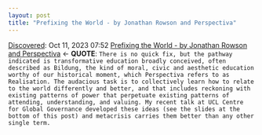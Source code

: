 ```yaml
---
layout: post
title: "Prefixing the World - by Jonathan Rowson and Perspectiva"
---
```

[Discovered](http://rolandtanglao.com/2020/07/29/p1-blogthis-checkvist-list-links-to-blog/): Oct 11, 2023 07:52 [Prefixing the World - by Jonathan Rowson and Perspectiva](https://perspecteeva.substack.com/p/prefixing-the-world) <- **QUOTE**: `There is no quick fix, but the pathway indicated is transformative education broadly conceived, often described as Bildung, the kind of moral, civic and aesthetic education worthy of our historical moment, which Perspectiva refers to as Realisation. The audacious task is to collectively learn how to relate to the world differently and better, and that includes reckoning with existing patterns of power that perpetuate existing patterns of attending, understanding, and valuing. My recent talk at UCL Centre for Global Governance developed these ideas (see the slides at the bottom of this post) and metacrisis carries them better than any other single term.`
